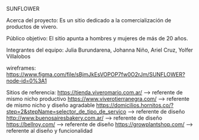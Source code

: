 SUNFLOWER

Acerca del proyecto: Es un sitio dedicado a la comercialización de productos de vivero. 

Público objetivo: El sitio apunta a hombres y mujeres de más de 20 años.

Integrantes del equipo:
Julia Burundarena,
Johanna Niño,
Ariel Cruz,
Yolfer Villalobos

wireframes: https://www.figma.com/file/sBjmJkEsVOPOP7fw0O2rJm/SUNFLOWER?node-id=0%3A1


Sitios de referencia:
https://tienda.viveromario.com.ar/ --> referente de mismo nicho productivo
https://www.viverotierranegra.com/ --> referente de mismo nicho y diseño agradable
https://domicilios.hornitos.co/?step=2&stepName=selector_de_tipo_de_servico --> referente de diseño
http://www.buenosairesbakery.com.ar/ --> referente de diseño
https://bellroy.com/ --> referente de diseño
https://growplantshop.com/ --> referente al diseño y funcionalidad


